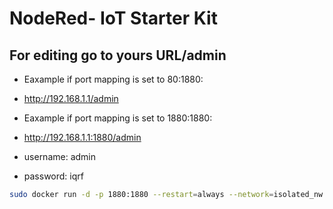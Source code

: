 # NodeRed- IoT Starter Kit
## For editing go to yours URL/admin

- Eaxample if port mapping is set to 80:1880:
- http://192.168.1.1/admin
- Eaxample if port mapping is set to 1880:1880:
- http://192.168.1.1:1880/admin

- username: admin
- password: iqrf

```Bash
sudo docker run -d -p 1880:1880 --restart=always --network=isolated_nw --ip=172.25.4.1 --name redgw jotio/iqrf_nr_iot:latest  
```

